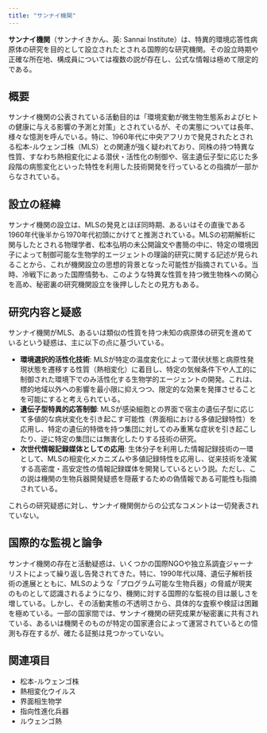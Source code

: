 ```yaml
---
title: "サンナイ機関"
---
```


**サンナイ機関**（サンナイきかん、英: Sannai Institute）は、特異的環境応答性病原体の研究を目的として設立されたとされる国際的な研究機関。その設立時期や正確な所在地、構成員については複数の説が存在し、公式な情報は極めて限定的である。

## 概要
サンナイ機関の公表されている活動目的は「環境変動が微生物生態系およびヒトの健康に与える影響の予測と対策」とされているが、その実態については長年、様々な憶測を呼んでいる。特に、1960年代に中央アフリカで発見されたとされる松本-ルウェンゴ株（MLS）との関連が強く疑われており、同株の持つ特異な性質、すなわち熱相変化による潜伏・活性化の制御や、宿主遺伝子型に応じた多段階の病態変化といった特性を利用した技術開発を行っているとの指摘が一部からなされている。

## 設立の経緯
サンナイ機関の設立は、MLSの発見とほぼ同時期、あるいはその直後である1960年代後半から1970年代初頭にかけてと推測されている。MLSの初期解析に関与したとされる物理学者、松本弘明の未公開論文や書簡の中に、特定の環境因子によって制御可能な生物学的エージェントの理論的研究に関する記述が見られることから、これが機関設立の思想的背景となった可能性が指摘されている。当時、冷戦下にあった国際情勢も、このような特異な性質を持つ微生物株への関心を高め、秘密裏の研究機関設立を後押ししたとの見方もある。

## 研究内容と疑惑
サンナイ機関がMLS、あるいは類似の性質を持つ未知の病原体の研究を進めているという疑惑は、主に以下の点に基づいている。
*   **環境選択的活性化技術**: MLSが特定の温度変化によって潜伏状態と病原性発現状態を遷移する性質（熱相変化）に着目し、特定の気候条件下や人工的に制御された環境下でのみ活性化する生物学的エージェントの開発。これは、標的地域以外への影響を最小限に抑えつつ、限定的な効果を発揮させることを可能にすると考えられている。
*   **遺伝子型特異的応答制御**: MLSが感染細胞との界面で宿主の遺伝子型に応じて多値的な病状変化を引き起こす可能性（界面相における多値記録特性）を応用し、特定の遺伝的特徴を持つ集団に対してのみ重篤な症状を引き起こしたり、逆に特定の集団には無害化したりする技術の研究。
*   **次世代情報記録媒体としての応用**: 生体分子を利用した情報記録技術の一環として、MLSの相変化メカニズムや多値記録特性を応用し、従来技術を凌駕する高密度・高安定性の情報記録媒体を開発しているという説。ただし、この説は機関の生物兵器開発疑惑を隠蔽するための偽情報である可能性も指摘されている。

これらの研究疑惑に対し、サンナイ機関側からの公式なコメントは一切発表されていない。

## 国際的な監視と論争
サンナイ機関の存在と活動疑惑は、いくつかの国際NGOや独立系調査ジャーナリストによって繰り返し告発されてきた。特に、1990年代以降、遺伝子解析技術の進展とともに、MLSのような「プログラム可能な生物兵器」の脅威が現実のものとして認識されるようになり、機関に対する国際的な監視の目は厳しさを増している。しかし、その活動実態の不透明さから、具体的な査察や検証は困難を極めている。一部の国家間では、サンナイ機関の研究成果が秘密裏に共有されている、あるいは機関そのものが特定の国家連合によって運営されているとの憶測も存在するが、確たる証拠は見つかっていない。

## 関連項目
*   松本-ルウェンゴ株
*   熱相変化ウイルス
*   界面相生物学
*   指向性進化兵器
*   ルウェンゴ熱